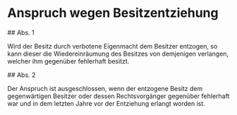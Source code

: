 # Anspruch wegen Besitzentziehung



\#\# Abs. 1

 Wird der Besitz durch verbotene Eigenmacht dem Besitzer entzogen, so kann dieser die Wiedereinräumung des Besitzes von demjenigen verlangen, welcher ihm gegenüber fehlerhaft besitzt.

\#\# Abs. 2

 Der Anspruch ist ausgeschlossen, wenn der entzogene Besitz dem gegenwärtigen Besitzer oder dessen Rechtsvorgänger gegenüber fehlerhaft war und in dem letzten Jahre vor der Entziehung erlangt worden ist. 

